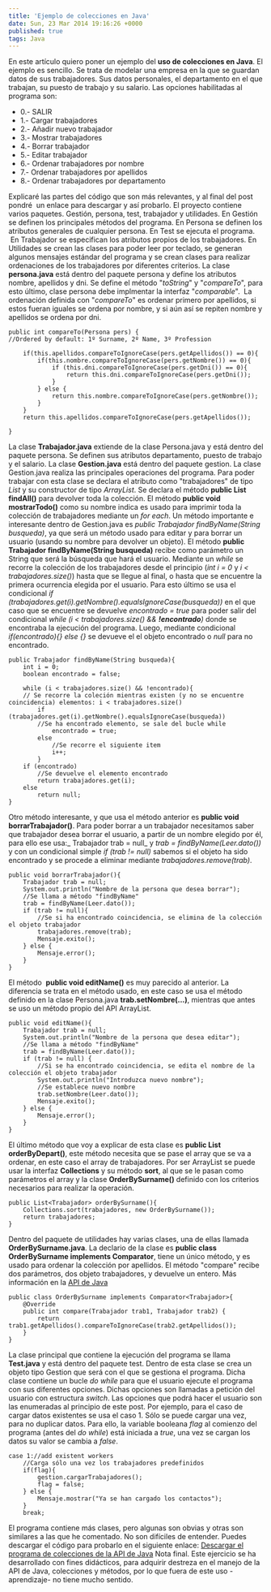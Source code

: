 ```yaml
---
title: 'Ejemplo de colecciones en Java'
date: Sun, 23 Mar 2014 19:16:26 +0000
published: true
tags: Java
---
```


En este artículo quiero poner un ejemplo del **uso de colecciones en Java**. El ejemplo es sencillo. Se trata de modelar una empresa en la que se guardan datos de sus trabajadores. Sus datos personales, el departamento en el que trabajan, su puesto de trabajo y su salario. Las opciones habilitadas al programa son:

*   0.- SALIR
*   1.- Cargar trabajadores
*   2.- Añadir nuevo trabajador
*   3.- Mostrar trabajadores
*   4.- Borrar trabajador
*   5.- Editar trabajador
*   6.- Ordenar trabajadores por nombre
*   7.- Ordenar trabajadores por apellidos
*   8.- Ordenar trabajadores por departamento

Explicaré las partes del código que son más relevantes, y al final del post pondré  un enlace para descargar y así probarlo. El proyecto contiene varios paquetes. Gestión, persona, test, trabajador y utilidades. En Gestión se definen los principales métodos del programa. En Persona se definen los atributos generales de cualquier persona. En Test se ejecuta el programa.  En Trabajador se especifican los atributos propios de los trabajadores. En Utilidades se crean las clases para poder leer por teclado, se generan algunos mensajes estándar del programa y se crean clases para realizar ordenaciones de los trabajadores por diferentes criterios. La clase **persona.java** está dentro del paquete persona y define los atributos nombre, apellidos y dni. Se define el método "_toString_" y "_compareTo_", para esto último, clase persona debe implmentar la interfaz "_comparable<Persona>_".  La ordenación definida con "_compareTo_" es ordenar primero por apellidos, si estos fueran iguales se ordena por nombre, y si aún así se repiten nombre y apellidos se ordena por dni.

```
public int compareTo(Persona pers) {
//Ordered by default: 1º Surname, 2º Name, 3º Profession 

	if(this.apellidos.compareToIgnoreCase(pers.getApellidos()) == 0){            
		if(this.nombre.compareToIgnoreCase(pers.getNombre()) == 0){
			if (this.dni.compareToIgnoreCase(pers.getDni()) == 0){
				return this.dni.compareToIgnoreCase(pers.getDni());
			}
		} else {
			return this.nombre.compareToIgnoreCase(pers.getNombre());
		}
	}
	return this.apellidos.compareToIgnoreCase(pers.getApellidos());

}
```

La clase **Trabajador.java** extiende de la clase Persona.java y está dentro del paquete persona. Se definen sus atributos departamento, puesto de trabajo y el salario. La clase **Gestion.java** está dentro del paquete gestion. La clase Gestion.java realiza las principales operaciones del programa. Para poder trabajar con esta clase se declara el atributo como "trabajadores" de tipo _List<Trabajador>_ y su constructor de tipo _ArrayList<Trabajador>_. Se declara el método **public List<Trabajador> findAll()** para devolver toda la colección. El método **public void mostrarTodo()** como su nombre indica es usado para imprimir toda la colección de trabajadores mediante un _for each_. Un método importante e interesante dentro de Gestion.java es _public Trabajador findByName(String busqueda)_, ya que será un método usado para editar y para borrar un usuario (usando su nombre para devolver un objeto). El método **public Trabajador findByName(String busqueda)** recibe como parámetro un String que será la búsqueda que hará el usuario. Mediante un _while_ se recorre la colección de los trabajadores desde el principio (_int i = 0_ y _i < trabajadores.size()_) hasta que se llegue al final, o hasta que se encuentre la primera ocurrencia elegida por el usuario. Para esto último se usa el condicional _if (trabajadores.get(i).getNombre().equalsIgnoreCase(busqueda))_ en el que caso que se encuentre se devuelve _encontrado = true_ para poder salir del condicional _while (i < trabajadores.size() && **!encontrado**)_ donde se encontraba la ejecución del programa. Luego, mediante condicional _if(encontrado){} else {}_ se devueve el el objeto encontrado o _null_ para no encontrado.

```
public Trabajador findByName(String busqueda){
	int i = 0;
	boolean encontrado = false;

	while (i < trabajadores.size() && !encontrado){
	// Se recorre la coleción mientras existen (y no se encuentre coincidencia) elementos: i < trabajadores.size()
		if (trabajadores.get(i).getNombre().equalsIgnoreCase(busqueda))
		//Se ha encontrado elemento, se sale del bucle while
			encontrado = true;
		else
			//Se recorre el siguiente item
			i++;
		}
	if (encontrado)
		//Se devuelve el elemento encontrado
		return trabajadores.get(i);
	else
		return null;	
}
```

Otro método interesante, y que usa el método anterior es **public void borrarTrabajador()**. Para poder borrar a un trabajador necesitamos saber que trabajador desea borrar el usuario, a partir de un nombre elegido por él, para ello ese usa:_ Trabajador trab = null_ y _trab = findByName(Leer.dato())_ y con un condicional simple _if (trab != null)_ sabemos si el objeto ha sido encontrado y se procede a eliminar mediante _trabajadores.remove(trab)_.

```
public void borrarTrabajador(){
	Trabajador trab = null;
	System.out.println("Nombre de la persona que desea borrar");
	//Se llama a método "findByName"
	trab = findByName(Leer.dato());
	if (trab != null){
		//Se si ha encontrado coincidencia, se elimina de la colección el objeto trabajador
		trabajadores.remove(trab);
		Mensaje.exito();
	} else {
		Mensaje.error();
	}
}
```

El método  **public void editName()** es muy parecido al anterior. La diferencia se trata en el método usado, en este caso se usa el método definido en la clase Persona.java **trab.setNombre(...)**, mientras que antes se uso un método propio del API ArrayList.

```
public void editName(){
	Trabajador trab = null;
	System.out.println("Nombre de la persona que desea editar");
	//Se llama a método "findByName"
	trab = findByName(Leer.dato());
	if (trab != null) {
		//Si se ha encontrado coincidencia, se edita el nombre de la colección el objeto trabajador
		System.out.println("Introduzca nuevo nombre");
		//Se establece nuevo nombre
		trab.setNombre(Leer.dato());
		Mensaje.exito();
	} else {
		Mensaje.error();
	}
}
```

El último método que voy a explicar de esta clase es **public List<Trabajador> orderByDepart()**, este método necesita que se pase el array que se va a ordenar, en este caso el array de trabajadores. Por ser ArrayList se puede usar la interfaz **Collections** y su método **sort**, al que se le pasan como parámetros el array y la clase **OrderBySurname()** definido con los criterios necesarios para realizar la operación.

```
public List<Trabajador> orderBySurname(){
	Collections.sort(trabajadores, new OrderBySurname());
	return trabajadores;
}
```

Dentro del paquete de utilidades hay varias clases, una de ellas llamada **OrderBySurname.java**. La declario de la clase es **public class OrderBySurname implements Comparator<Trabajador>**, tiene un único método, y es usado para ordenar la colección por apellidos. El método "compare" recibe dos parámetros, dos objeto trabajadores, y devuelve un entero. Más información en la [API de Java](http://docs.oracle.com/javase/7/docs/api/java/util/Comparator.html "API JAVA COMPARATOR")

```
public class OrderBySurname implements Comparator<Trabajador>{
	@Override
	public int compare(Trabajador trab1, Trabajador trab2) {
		return trab1.getApellidos().compareToIgnoreCase(trab2.getApellidos());
	}
}
```

La clase principal que contiene la ejecución del programa se llama **Test.java** y está dentro del paquete test. Dentro de esta clase se crea un objeto tipo Gestion que será con el que se gestiona el programa. Dicha clase contiene un bucle _do while_ para que el usuario ejecute el programa con sus diferentes opciones. Dichas opciones son llamadas a petición del usuario con estructura _switch_. Las opciones que podrá hacer el usuario son las enumeradas al principio de este post. Por ejemplo, para el caso de cargar datos existentes se usa el caso 1. Sólo se puede cargar una vez, para no duplicar datos. Para ello, la variable booleana _flag_ al comienzo del programa (antes del _do while_) está iniciada a _true_, una vez se cargan los datos su valor se cambia a _false_.

```
case 1://add existent workers
	//Carga sólo una vez los trabajadores predefinidos
	if(flag){
		gestion.cargarTrabajadores();
		flag = false;
	} else {
		Mensaje.mostrar("Ya se han cargado los contactos");
	}
	break;
```

El programa contiene más clases, pero algunas son obvias y otras son similares a las que he comentado. No son difíciles de entender. Puedes descargar el código para probarlo en el siguiente enlace: [Descargar el programa de colecciones de la API de Java](https://drive.google.com/open?id=0BzQS5pOyF_HjcGNfRUswVE53a00 "Descargar ejemplo programa colecciones API Java") Nota final. Este ejercicio se ha desarrollado con fines didácticos, para adquirir destreza en el manejo de la API de Java, colecciones y métodos, por lo que fuera de este uso -aprendizaje- no tiene mucho sentido.